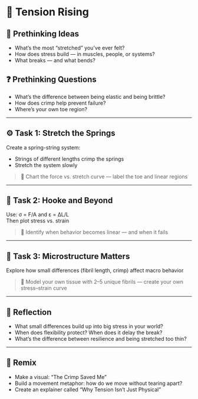 # 🧵 Tension Rising

## 💭 Prethinking Ideas
- What’s the most “stretched” you’ve ever felt?
- How does stress build — in muscles, people, or systems?
- What breaks — and what bends?

## ❓ Prethinking Questions
- What’s the difference between being elastic and being brittle?
- How does crimp help prevent failure?
- Where’s your own toe region?

---

## ⚙️ Task 1: Stretch the Springs

Create a spring-string system:
- Strings of different lengths crimp the springs
- Stretch the system slowly

> 🎯 Chart the force vs. stretch curve — label the toe and linear regions

---

## 🧮 Task 2: Hooke and Beyond

Use:
σ = F/A and ε = ΔL/L  
Then plot stress vs. strain

> 🎯 Identify when behavior becomes linear — and when it fails

---

## 🧠 Task 3: Microstructure Matters

Explore how small differences (fibril length, crimp) affect macro behavior

> 🎯 Model your own tissue with 2–5 unique fibrils — create your own stress–strain curve

---

## 💬 Reflection

- What small differences build up into big stress in your world?
- When does flexibility protect? When does it delay the break?
- What’s the difference between resilience and being stretched too thin?

---

## 🎨 Remix

- Make a visual: “The Crimp Saved Me”
- Build a movement metaphor: how do we move without tearing apart?
- Create an explainer called “Why Tension Isn’t Just Physical”
